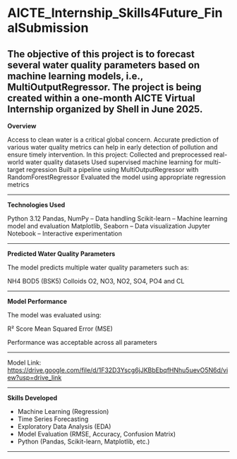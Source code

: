 # AICTE_Internship_Skills4Future_FinalSubmission

The objective of this project is to forecast several water quality parameters based on machine learning models, i.e., MultiOutputRegressor. The project is being created within a one-month AICTE Virtual Internship organized by Shell in June 2025.
---
**Overview**

Access to clean water is a critical global concern. Accurate prediction of various water quality metrics can help in early detection of pollution and ensure timely intervention.
In this project:
Collected and preprocessed real-world water quality datasets
Used supervised machine learning for multi-target regression
Built a pipeline using MultiOutputRegressor with RandomForestRegressor
Evaluated the model using appropriate regression metrics

---
**Technologies Used**

Python 3.12
Pandas, NumPy – Data handling
Scikit-learn – Machine learning model and evaluation
Matplotlib, Seaborn – Data visualization
Jupyter Notebook – Interactive experimentation

---
**Predicted Water Quality Parameters**

The model predicts multiple water quality parameters such as:

NH4
BOD5 (BSK5)
Colloids
O2, NO3, NO2, SO4, PO4 and
CL

---

**Model Performance**

The model was evaluated using:

R² Score
Mean Squared Error (MSE)

Performance was acceptable across all parameters

---

Model Link:
https://drive.google.com/file/d/1F32D3Yscg6jJKBbEbqfHNhu5uevO5N6d/view?usp=drive_link

---

**Skills Developed**

- Machine Learning (Regression)
- Time Series Forecasting
- Exploratory Data Analysis (EDA)
- Model Evaluation (RMSE, Accuracy, Confusion Matrix)
- Python (Pandas, Scikit-learn, Matplotlib, etc.)
  
---

